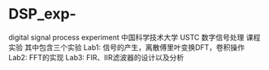 # DSP_exp-
digital signal process experiment
中国科学技术大学 USTC 数字信号处理 课程实验
其中包含三个实验
Lab1: 信号的产生，离散傅里叶变换DFT，卷积操作
Lab2: FFT的实现 
Lab3: FIR、IIR滤波器的设计以及分析
